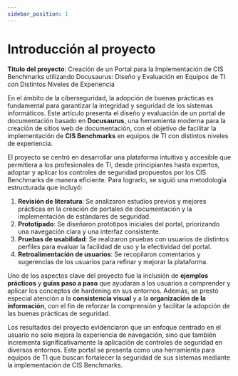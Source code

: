 ```yaml
---
sidebar_position: 1
---
```


# Introducción al proyecto

**Titulo del proyecto**: Creación de un Portal para la Implementación de CIS Benchmarks utilizando Docusaurus: Diseño y Evaluación en Equipos de TI con Distintos Niveles de Experiencia

En el ámbito de la ciberseguridad, la adopción de buenas prácticas es fundamental para garantizar la integridad y seguridad de los sistemas informáticos. Este artículo presenta el diseño y evaluación de un portal de documentación basado en **Docusaurus**, una herramienta moderna para la creación de sitios web de documentación, con el objetivo de facilitar la implementación de **CIS Benchmarks** en equipos de TI con distintos niveles de experiencia.

El proyecto se centró en desarrollar una plataforma intuitiva y accesible que permitiera a los profesionales de TI, desde principiantes hasta expertos, adoptar y aplicar los controles de seguridad propuestos por los CIS Benchmarks de manera eficiente. Para lograrlo, se siguió una metodología estructurada que incluyó:

1. **Revisión de literatura**: Se analizaron estudios previos y mejores prácticas en la creación de portales de documentación y la implementación de estándares de seguridad.
2. **Prototipado**: Se diseñaron prototipos iniciales del portal, priorizando una navegación clara y una interfaz consistente.
3. **Pruebas de usabilidad**: Se realizaron pruebas con usuarios de distintos perfiles para evaluar la facilidad de uso y la efectividad del portal.
4. **Retroalimentación de usuarios**: Se recopilaron comentarios y sugerencias de los usuarios para refinar y mejorar la plataforma.

Uno de los aspectos clave del proyecto fue la inclusión de **ejemplos prácticos** y **guías paso a paso** que ayudaran a los usuarios a comprender y aplicar los conceptos de hardening en sus entornos. Además, se prestó especial atención a la **consistencia visual** y a la **organización de la información**, con el fin de reforzar la comprensión y facilitar la adopción de las buenas prácticas de seguridad.

Los resultados del proyecto evidenciaron que un enfoque centrado en el usuario no solo mejora la experiencia de navegación, sino que también incrementa significativamente la aplicación de controles de seguridad en diversos entornos. Este portal se presenta como una herramienta para equipos de TI que buscan fortalecer la seguridad de sus sistemas mediante la implementación de CIS Benchmarks.

